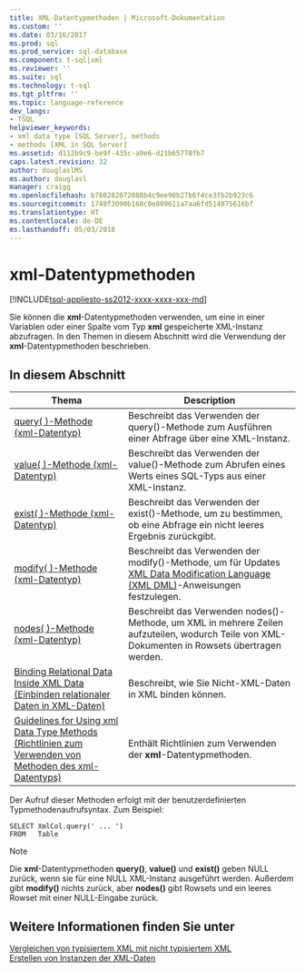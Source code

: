 ```yaml
---
title: XML-Datentypmethoden | Microsoft-Dokumentation
ms.custom: ''
ms.date: 03/16/2017
ms.prod: sql
ms.prod_service: sql-database
ms.component: t-sql|xml
ms.reviewer: ''
ms.suite: sql
ms.technology: t-sql
ms.tgt_pltfrm: ''
ms.topic: language-reference
dev_langs:
- TSQL
helpviewer_keywords:
- xml data type [SQL Server], methods
- methods [XML in SQL Server]
ms.assetid: d112b9c9-be9f-435c-a9e6-d21b65778fb7
caps.latest.revision: 32
author: douglaslMS
ms.author: douglasl
manager: craigg
ms.openlocfilehash: b788282072088b4c9ee98b27b6f4ce3fb2b923c6
ms.sourcegitcommit: 1740f3090b168c0e809611a7aa6fd514075616bf
ms.translationtype: HT
ms.contentlocale: de-DE
ms.lasthandoff: 05/03/2018
---
```

# <a name="xml-data-type-methods"></a>xml-Datentypmethoden
[!INCLUDE[tsql-appliesto-ss2012-xxxx-xxxx-xxx-md](../../includes/tsql-appliesto-ss2012-xxxx-xxxx-xxx-md.md)]

  Sie können die **xml**-Datentypmethoden verwenden, um eine in einer Variablen oder einer Spalte vom Typ **xml** gespeicherte XML-Instanz abzufragen. In den Themen in diesem Abschnitt wird die Verwendung der **xml**-Datentypmethoden beschrieben.  
  
## <a name="in-this-section"></a>In diesem Abschnitt  
  
|Thema|Description|  
|-----------|-----------------|  
|[query&#40; &#41;-Methode &#40;xml-Datentyp&#41;](../../t-sql/xml/query-method-xml-data-type.md)|Beschreibt das Verwenden der query()-Methode zum Ausführen einer Abfrage über eine XML-Instanz.|  
|[value&#40; &#41;-Methode &#40;xml-Datentyp&#41;](../../t-sql/xml/value-method-xml-data-type.md)|Beschreibt das Verwenden der value()-Methode zum Abrufen eines Werts eines SQL-Typs aus einer XML-Instanz.|  
|[exist&#40; &#41;-Methode &#40;xml-Datentyp&#41;](../../t-sql/xml/exist-method-xml-data-type.md)|Beschreibt das Verwenden der exist()-Methode, um zu bestimmen, ob eine Abfrage ein nicht leeres Ergebnis zurückgibt.|  
|[modify&#40; &#41;-Methode &#40;xml-Datentyp&#41;](../../t-sql/xml/modify-method-xml-data-type.md)|Beschreibt das Verwenden der modify()-Methode, um für Updates [XML Data Modification Language &#40;XML DML&#41;](../../t-sql/xml/xml-data-modification-language-xml-dml.md)-Anweisungen festzulegen.|  
|[nodes&#40; &#41;-Methode &#40;xml-Datentyp&#41;](../../t-sql/xml/nodes-method-xml-data-type.md)|Beschreibt das Verwenden nodes()-Methode, um XML in mehrere Zeilen aufzuteilen, wodurch Teile von XML-Dokumenten in Rowsets übertragen werden.|  
|[Binding Relational Data Inside XML Data (Einbinden relationaler Daten in XML-Daten)](../../t-sql/xml/binding-relational-data-inside-xml-data.md)|Beschreibt, wie Sie Nicht-XML-Daten in XML binden können.|  
|[Guidelines for Using xml Data Type Methods (Richtlinien zum Verwenden von Methoden des xml-Datentyps)](../../t-sql/xml/guidelines-for-using-xml-data-type-methods.md)|Enthält Richtlinien zum Verwenden der **xml**-Datentypmethoden.|  
  
 Der Aufruf dieser Methoden erfolgt mit der benutzerdefinierten Typmethodenaufrufsyntax. Zum Beispiel:  
  
```  
SELECT XmlCol.query(' ... ')  
FROM   Table  
```  
  
> [!NOTE]  
>  Die **xml**-Datentypmethoden **query()**, **value()** und **exist()** geben NULL zurück, wenn sie für eine NULL XML-Instanz ausgeführt werden. Außerdem gibt **modify()** nichts zurück, aber **nodes()** gibt Rowsets und ein leeres Rowset mit einer NULL-Eingabe zurück.  
  
## <a name="see-also"></a>Weitere Informationen finden Sie unter  
 [Vergleichen von typisiertem XML mit nicht typisiertem XML](../../relational-databases/xml/compare-typed-xml-to-untyped-xml.md)   
 [Erstellen von Instanzen der XML-Daten](../../relational-databases/xml/create-instances-of-xml-data.md)  
  
  
